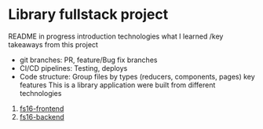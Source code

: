 # Library fullstack project

README in progress
introduction 
technologies
what I learned /key takeaways from this project 
 - git branches: PR, feature/Bug fix branches
 - CI/CD pipelines: Testing, deploys
 - Code structure: Group files by types (reducers, components, pages)
key features
This is a library application were built from different technologies

1. [fs16-frontend](https://github.com/TungNguyen12/Library-Frontend)
2. [fs16-backend](https://github.com/TungNguyen12/fs-16-backend-project-public)

